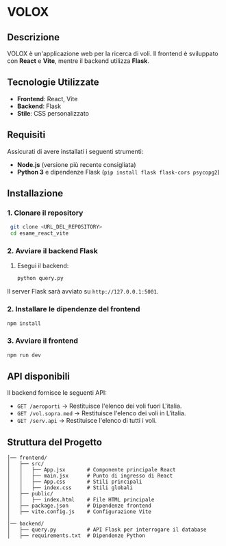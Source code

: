 # VOLOX

## Descrizione

VOLOX è un'applicazione web per la ricerca di voli. Il frontend è sviluppato con **React** e **Vite**, mentre il backend utilizza **Flask**.

## Tecnologie Utilizzate

- **Frontend**: React, Vite
- **Backend**: Flask
- **Stile**: CSS personalizzato

## Requisiti

Assicurati di avere installati i seguenti strumenti:

- **Node.js** (versione più recente consigliata)
- **Python 3** e dipendenze Flask (`pip install flask flask-cors psycopg2`)

## Installazione

### 1. Clonare il repository
```sh
 git clone <URL_DEL_REPOSITORY>
 cd esame_react_vite
```

### 2. Avviare il backend Flask

1. Esegui il backend:
   ```sh
   python query.py
   ```

Il server Flask sarà avviato su `http://127.0.0.1:5001`.

### 2. Installare le dipendenze del frontend
```sh
npm install
```

### 3. Avviare il frontend
```sh
npm run dev
```

## API disponibili

Il backend fornisce le seguenti API:

- `GET /aeroporti` → Restituisce l'elenco dei voli fuori L'italia.
- `GET /vol.sopra.med` → Restituisce l'elenco dei voli in L'italia.
- `GET /serv.api` → Restituisce l'elenco di tutti i voli.

## Struttura del Progetto

```
│── frontend/
│   ├── src/
│   │   ├── App.jsx       # Componente principale React
│   │   ├── main.jsx      # Punto di ingresso di React
│   │   ├── App.css       # Stili principali
│   │   ├── index.css     # Stili globali
│   ├── public/
│   │   ├── index.html    # File HTML principale
│   ├── package.json      # Dipendenze frontend
│   ├── vite.config.js    # Configurazione Vite
│
│── backend/
│   ├── query.py          # API Flask per interrogare il database
│   ├── requirements.txt  # Dipendenze Python
```
